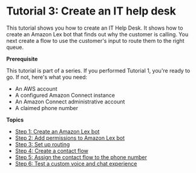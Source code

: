 # Tutorial 3: Create an IT help desk<a name="tutorial1-create-helpdesk"></a>

This tutorial shows you how to create an IT Help Desk\. It shows how to create an Amazon Lex bot that finds out why the customer is calling\. You next create a flow to use the customer's input to route them to the right queue\.

**Prerequisite**

This tutorial is part of a series\. If you performed Tutorial 1, you're ready to go\. If not, here's what you need:
+ An AWS account
+ A configured Amazon Connect instance
+ An Amazon Connect administrative account
+ A claimed phone number

**Topics**
+ [Step 1: Create an Amazon Lex bot](tutorial1-create-amazon-lex-bot.md)
+ [Step 2: Add permissions to Amazon Lex bot](tutorial1-add-permissions-for-bot.md)
+ [Step 3: Set up routing](tutorial1-set-up-routing.md)
+ [Step 4: Create a contact flow](tutorial1-create-contact-flow.md)
+ [Step 5: Assign the contact flow to the phone number](tutorial1-assign-contact-flow-to-number.md)
+ [Step 6: Test a custom voice and chat experience](tutorial1-try-it.md)